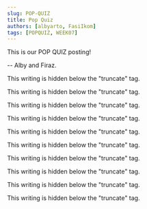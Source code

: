 ```yaml
---
slug: POP-QUIZ
title: Pop Quiz
authors: [albyarto, FasiIkom]
tags: [POPQUIZ, WEEK07]
---
```


This is our POP QUIZ posting!

-- Alby and Firaz.

<!--truncate-->

This writing is hidden below the "truncate" tag.

This writing is hidden below the "truncate" tag.

This writing is hidden below the "truncate" tag.

This writing is hidden below the "truncate" tag.

This writing is hidden below the "truncate" tag.

This writing is hidden below the "truncate" tag.

This writing is hidden below the "truncate" tag.

This writing is hidden below the "truncate" tag.

This writing is hidden below the "truncate" tag.

This writing is hidden below the "truncate" tag.
